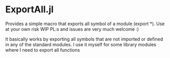 # ExportAll.jl

Provides a simple macro that exports all symbol of a module (export *). Use at your own risk WIP PL:s and issues are very much welcome :)

It basically works by exporting all symbols that are not imported or defined in any of the standard modules. I use it myself for some library modules where I need to export all functions
